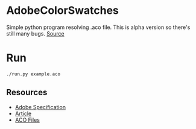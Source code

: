 # AdobeColorSwatches
Simple python program resolving .aco file.
This is alpha version so there's still many bugs.
[Source](http://graphicdesign.stackexchange.com/questions/27300/export-photoshop-swatch-sheet-to-a-human-readable-document/27311#27311)

# Run
```
./run.py example.aco
```

## Resources
* [Adobe Specification](http://www.adobe.com/devnet-apps/photoshop/fileformatashtml/#50577411_pgfId-1055819)
* [Article](http://www.cyotek.com/blog/reading-photoshop-color-swatch-aco-files-using-csharp)
* [ACO Files](http://www.nomodes.com/aco.html)